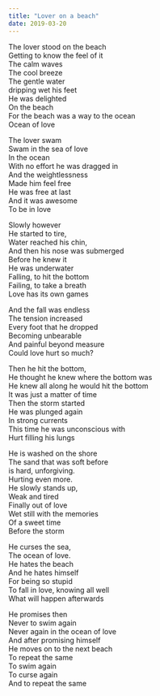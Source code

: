 ```yaml
---
title: "Lover on a beach"
date: 2019-03-20
---
```




The lover stood on the beach  
Getting to know the feel of it  
The calm waves  
The cool breeze  
The gentle water  
dripping wet his feet  
He was delighted  
On the beach  
For the beach was a way to the ocean  
Ocean of love

The lover swam  
Swam in the sea of love  
In the ocean  
With no effort he was dragged in  
And the weightlessness  
Made him feel free  
He was free at last  
And it was awesome  
To be in love

Slowly however  
He started to tire,  
Water reached his chin,  
And then his nose was submerged  
Before he knew it  
He was underwater  
Falling, to hit the bottom  
Failing, to take a breath  
Love has its own games

And the fall was endless  
The tension increased  
Every foot that he dropped  
Becoming unbearable  
And painful beyond measure  
Could love hurt so much?

Then he hit the bottom,  
He thought he knew where the bottom was  
He knew all along he would hit the bottom  
It was just a matter of time  
Then the storm started  
He was plunged again  
In strong currents  
This time he was unconscious with  
Hurt filling his lungs

He is washed on the shore  
The sand that was soft before  
is hard, unforgiving.  
Hurting even more.  
He slowly stands up,  
Weak and tired  
Finally out of love  
Wet still with the memories  
Of a sweet time  
Before the storm

He curses the sea,  
The ocean of love.  
He hates the beach  
And he hates himself  
For being so stupid  
To fall in love, knowing all well  
What will happen afterwards

He promises then  
Never to swim again  
Never again in the ocean of love  
And after promising himself  
He moves on to the next beach  
To repeat the same  
To swim again  
To curse again  
And to repeat the same
